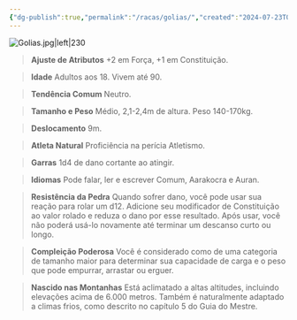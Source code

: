 ```yaml
---
{"dg-publish":true,"permalink":"/racas/golias/","created":"2024-07-23T08:29:11.000-03:00"}
---
```



![Golias.jpg|left|230](/img/user/Arquivos/Golias.jpg)

> **Ajuste de Atributos**
> +2 em Força, +1 em Constituição.  

> **Idade**
> Adultos aos 18. Vivem até 90.  

> **Tendência Comum**
> Neutro.  

> **Tamanho e Peso**
> Médio, 2,1-2,4m de altura. Peso 140-170kg.  

> **Deslocamento**
> 9m.  

> **Atleta Natural**
> Proficiência na perícia Atletismo.  

> **Garras**
> 1d4 de dano cortante ao atingir.  

> **Idiomas**
> Pode falar, ler e escrever Comum, Aarakocra e Auran.  

> **Resistência da Pedra**
> Quando sofrer dano, você pode usar sua reação para rolar um d12. Adicione seu modificador de Constituição ao valor rolado e reduza o dano por esse resultado. Após usar, você não poderá usá-lo novamente até terminar um descanso curto ou longo.  

> **Compleição Poderosa**
> Você é considerado como de uma categoria de tamanho maior para determinar sua capacidade de carga e o peso que pode empurrar, arrastar ou erguer.  

> **Nascido nas Montanhas**
> Está aclimatado a altas altitudes, incluindo elevações acima de 6.000 metros. Também é naturalmente adaptado a climas frios, como descrito no capítulo 5 do Guia do Mestre.
